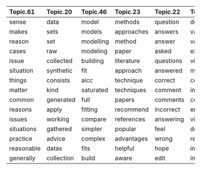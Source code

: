 |Topic.61   |Topic.20   |Topic.46  |Topic.23   |Topic.22  |Topic.10          |Topic.9      |Topic.21      |Topic.24     |Topic.107     |Topic.4       |Topic.50      |Topic.103      |Topic.14     |Topic.90  |Topic.98       |Topic.96     |Topic.42      |Topic.73   |Topic.12    |Topic.11       |Topic.41        |Topic.47     |Topic.63    |Topic.91    |Topic.34  |Topic.2       |Topic.32      |Topic.76     |Topic.40   |Topic.18     |Topic.25    |Topic.81        |Topic.88          |Topic.105     |Topic.53      |Topic.108    |Topic.97   |Topic.44      |Topic.55     |Topic.99    |Topic.70 |Topic.28     |Topic.84       |Topic.31     |Topic.83     |Topic.72    |Topic.68 |Topic.3     |Topic.56      |Topic.43   |Topic.6      |Topic.87    |Topic.102    |Topic.71      |Topic.1       |Topic.59     |Topic.77     |Topic.35    |Topic.33     |Topic.16    |Topic.8            |Topic.29     |Topic.86  |Topic.27    |Topic.17      |Topic.39      |Topic.38       |Topic.7    |Topic.100   |Topic.51      |Topic.36    |Topic.58       |Topic.78     |Topic.54        |Topic.95        |Topic.49     |Topic.85    |Topic.89       |Topic.75    |Topic.79     |Topic.67     |Topic.101      |Topic.104      |Topic.45   |Topic.19      |Topic.66    |Topic.60    |Topic.30       |Topic.13      |Topic.15 |Topic.80    |Topic.92     |Topic.82    |Topic.64    |Topic.62  |Topic.52   |Topic.48   |Topic.93       |Topic.37   |Topic.69    |Topic.57    |Topic.65    |Topic.5    |Topic.74 |Topic.26  |Topic.109 |Topic.94   |Topic.106 |Topic.110  |
|:----------|:----------|:---------|:----------|:---------|:-----------------|:------------|:-------------|:------------|:-------------|:-------------|:-------------|:--------------|:------------|:---------|:--------------|:------------|:-------------|:----------|:-----------|:--------------|:---------------|:------------|:-----------|:-----------|:---------|:-------------|:-------------|:------------|:----------|:------------|:-----------|:---------------|:-----------------|:-------------|:-------------|:------------|:----------|:-------------|:------------|:-----------|:--------|:------------|:--------------|:------------|:------------|:-----------|:--------|:-----------|:-------------|:----------|:------------|:-----------|:------------|:-------------|:-------------|:------------|:------------|:-----------|:------------|:-----------|:------------------|:------------|:---------|:-----------|:-------------|:-------------|:--------------|:----------|:-----------|:-------------|:-----------|:--------------|:------------|:---------------|:---------------|:------------|:-----------|:--------------|:-----------|:------------|:------------|:--------------|:--------------|:----------|:-------------|:-----------|:-----------|:--------------|:-------------|:--------|:-----------|:------------|:-----------|:-----------|:---------|:----------|:----------|:--------------|:----------|:-----------|:-----------|:-----------|:----------|:--------|:---------|:---------|:----------|:---------|:----------|
|sense      |data       |model     |methods    |question  |dependent         |expectation  |wilcoxon      |book         |code          |distribution  |results       |values         |linear       |file      |sample         |standard     |logistic      |plot       |density     |real           |estimate        |number       |validation  |problem     |time      |covariance    |understand    |group        |joint      |uniform      |layer       |arima           |class             |likert        |heads         |size         |lme        |conditional   |hypothesis   |missing     |days     |correlation  |estimator      |categorical  |vector       |points      |dice     |income      |meta          |confidence |interaction  |power       |mediation    |bayesian      |users         |pca          |learning     |chi         |subjects     |quality     |squares            |algorithm    |survival  |roc         |error         |spline        |poisson        |word       |customer    |var           |bonferroni  |lasso          |constraints  |normalization   |transformations |weighted     |median      |high           |prediction  |tree         |design       |normality      |dummy          |change     |maximum       |transition  |clustering  |features       |species       |score    |carlo       |probit       |distance    |individual  |success   |descent    |kernel     |freedom        |stock      |students    |images      |noise       |beta       |team     |panel     |balls     |directed   |cars      |idea       |
|makes      |sets       |models    |approaches |answers   |variables         |proof        |mann          |books        |package       |distributions |statistically |approximation  |ols          |python    |samples        |deviation    |predictor     |chart      |cdf         |definition     |estimates       |observations |fold        |solve       |periods   |matrix        |order         |treatment    |pdf        |identically  |layers      |acf             |classes           |cfa           |probability   |small        |lmer       |events        |null         |imputation  |week     |correlated   |variance       |categories   |gaussian     |point       |cards    |household   |bootstrap     |interval   |interactions |conclusions |causal       |priors        |user          |principal    |machine      |table       |genes        |measure     |residual           |step         |hazard    |precision   |errors        |splines       |glm            |documents  |customers   |cointegration |comparisons |ridge          |constraint   |normalize       |transformation  |weight       |robust      |low            |predict     |trees        |experimental |smirnov        |contrast       |increase   |mle           |state       |cluster     |feature        |environmental |ratings  |monte       |logit        |mahalanobis |level       |failures  |batch      |bin        |degrees        |volatility |grade       |image       |signal      |gamma      |player   |male      |green     |path       |wind      |wondering  |
|reason     |set        |modelling |method     |answer    |variable          |moments      |whitney       |introduction |documentation |normal        |significant   |compute        |equation     |files     |population     |calculate    |regression    |plotting   |integral    |property       |parameters      |total        |folds       |solution    |window    |matrices      |understanding |groups       |derive     |uniformly    |activation  |pacf            |classifier        |items         |coin          |large        |mixed      |event         |reject       |imputed     |day      |correlations |estimators     |category     |vectors      |regions     |card     |demographic |analysis      |intervals  |anova        |researcher  |endogenous   |prior         |conversion    |pcs          |learn        |proportions |gene         |measuring   |heteroscedasticity |steps        |patient   |threshold   |uncertainty   |cubic         |binomial       |corpus     |revenue     |granger       |multiple    |aic            |convex       |min             |log             |combine      |quantile    |temperature    |predicted   |forest       |participants |parametric     |contrasts      |increases  |likelihood    |hmm         |clusters    |sparse         |sites         |rating   |gibbs       |ratio        |nearest     |individuals |trials    |gradient   |rbf        |statistic      |financial  |school      |pixels      |peaks       |sigma      |players  |female    |blue      |diagram    |road      |basically  |
|cases      |raw        |modeling  |paper      |asked     |explanatory       |theorem      |test          |journal      |matlab        |pareto        |report        |computed       |coefficients |java      |populations    |formula      |predictors    |line       |delta       |entropy        |estimated       |observation  |cross       |problems    |period    |diagonal      |explain       |propensity   |marginal   |generating   |neurons     |autocorrelation |classify          |questionnaire |probabilities |larger       |nlme       |observe       |hypotheses   |impute      |month    |spearman     |unbiased       |ordinal      |mixture      |region      |roll     |country     |bootstrapping |cis        |ancova       |researchers |covariate    |frequentist   |click         |pls          |supervised   |contingency |protein      |agreement   |residuals          |initial      |hazards   |specificity |uncertainties |polynomials   |overdispersion |document   |purchase    |adf           |correction  |selection      |minimize     |max             |transforming    |weighting    |outliers    |higher         |predicting  |gbm          |participant  |kolmogorov     |intercept      |changed    |likelihoods   |sequences   |kmeans      |sparsity       |plant         |ranking  |metropolis  |ratios       |distances   |aggregated  |arrival   |minima     |bins       |denominator    |portfolio  |teacher     |pixel       |signals     |truncated  |win      |males     |red       |edge       |travel    |thought    |
|issue      |collected  |building  |literature |questions |vif               |notation     |kruskal       |chapter      |default       |cauchy        |ran           |computing      |linearity    |software  |sampled        |calculating  |hosmer        |plots      |closed      |defined        |estimating      |numbers      |performance |solved      |series    |singular      |explanation   |control      |copula     |generator    |neural      |arma            |classifiers       |sem           |coins         |sizes        |gee        |conditioning  |rejected     |datasets    |months   |spearmans    |variances      |numeric      |gaussians    |surface     |pairs    |ages        |studies       |coverage   |main         |findings    |instruments  |posterior     |email         |components   |tasks        |proportion  |stimulus     |raters      |heteroskedasticity |iterative    |hospital  |auc         |measurement   |gam           |glms           |idf        |sold        |processes     |fdr         |stepwise       |minimizing   |range           |logarithm       |average      |quartile    |concentration  |predictions |cart         |designs      |shapiro        |coding         |changing   |mutual        |states      |linkage     |preprocessing  |abundance     |ranked   |simulate    |odds         |similarity  |county      |successes |sgd        |kernels    |numerator      |stocks     |student     |maps        |peak        |side       |games    |females   |black     |vertex     |door      |guess      |
|situation  |synthetic  |fit       |approach   |answered  |multicollinearity |prove        |wallis        |edition      |manual        |weibull       |run           |close          |slope        |script    |representative |calculated   |regressions   |lines      |densities   |properties     |parameter       |rule         |training    |solving     |seconds   |cholesky      |reading       |drug         |sufficient |iid          |neuron      |pulses          |classification    |item          |tosses        |smaller      |intercepts |independence  |testing      |dataset     |hourly   |pearson      |bias           |continuous   |multivariate |datapoints  |die      |born        |bootstrapped  |upper      |anovas       |scientific  |endogeneity  |jeffreys      |clicks        |eigenvectors |mining       |cells       |genotype     |quantify    |mse                |starting     |disease   |positive    |mae           |smooth        |deviance       |words      |brand       |vecm          |adjustment  |bic            |loss         |standardize     |transformed     |combining    |outlier     |temperatures   |predictive  |boosting     |experiments  |wilk           |coded          |increasing |mles          |length      |dbscan      |target         |soil          |scores   |sampler     |multinomial  |euclidean   |levels      |rates     |local      |kde        |wald           |return     |grades      |array       |amplitude   |left       |winning  |men       |ball      |undirected |flight    |bit        |
|things     |consists   |aicc      |technique  |correct   |collinearity      |derivation   |paired        |introductory |manually      |empirical     |running       |approximate    |regressors   |library   |sampling       |std          |lemeshow      |plotted    |derivative  |definitions    |estimation      |thumb        |overfitting |solutions   |duration  |definite      |confused      |placebo      |hint       |random       |lstm        |trend           |label             |irt           |flip          |bigger       |glmm       |mutually      |sided        |frame       |dates    |uncorrelated |biased         |nominal      |dimensional  |circle      |randomly |crime       |analyses      |bounds     |iii          |reviewer    |moderator    |bayesians     |web           |rotation     |task         |cell        |repeated     |kappa       |rmse               |fitness      |patients  |positives   |ses           |interpolation |inflated       |sentences  |marketing   |process       |comparison  |glmnet         |objective    |ranges          |transform       |averages     |skewness    |bad            |predicts    |randomforest |manova       |permutation    |reference      |pressure   |fisher        |sequence    |silhouette  |boolean        |plants        |scoring  |simulation  |outcome      |divergence  |aggregate   |rate      |batches    |hyperplane |statistics     |companies  |schools     |pictures    |fourier     |tobit      |wins     |women     |urn       |edges      |accident  |sort       |
|matter     |kind       |saturated |techniques |comment   |independent       |finite       |tests         |author       |returned      |exponential   |result        |largest        |equations    |csv       |subsample      |calculation  |response      |vertical   |cumulative  |valued         |unknown         |rules        |tuning      |tackle      |delay     |decomposition |understood    |subgroups    |geometric  |generate     |rnn         |lag             |instances         |efa           |flips         |big          |effects    |assume        |critical     |rows        |weeks    |rho          |consistent     |dichotomous  |space        |origin      |rolls    |education   |index         |bound      |aov          |reviewers   |covariates   |conjugate     |recommender   |component    |scikit       |tables      |reaction     |rater       |rss                |algorithms   |smoking   |negatives   |systematic    |loess         |count          |letters    |buy         |cointegrated  |corrections |elastic        |cost         |scaled          |logarithmic     |combined     |mad         |temp           |future      |forests      |experiment   |nonparametric  |codes          |decreases  |profile       |reward      |centroids   |encoding       |animal        |rankings |hastings    |outcomes     |neighbor    |multilevel  |failure   |faster     |grid       |lrt            |returns    |percentage  |compression |wave        |frac       |teams    |gender    |marbles   |graphical  |car       |advance    |
|common     |generated  |full      |papers     |comments  |collinear         |inequality   |signed        |science      |option        |bimodal       |significantly |approximately  |nonlinear    |interface |stratified     |formulas     |ivs           |bar        |taylor      |characteristic |obtain          |fewer        |train       |finding     |minute    |cov           |intuitive     |subgroup     |pmf        |realizations |softmax     |seasonal        |labels            |factor        |toss          |tiny         |slopes     |occurred      |rejecting    |column      |holiday  |relationship |gauss          |ordered      |scalar       |volume      |pair     |food        |snps          |limits     |interact     |pilot       |stage        |dirichlet     |website       |biplot       |unsupervised |fishers     |subject      |variability |heteroscedastic    |iteratively  |kaplan    |recall      |margin        |variogram     |hurdle         |sentence   |sales       |brownian      |adjust      |penalized      |minimization |standardization |logarithms      |height       |iqr         |versa          |calibration |boosted      |randomized   |darling        |grand          |increased  |loglikelihood |transitions |dendrogram  |curse          |habitat       |movie    |simulating  |mlogit       |kullback    |aggregation |waiting   |global     |svm        |stat           |garch      |percentages |arrays      |phase       |theta      |game     |stata     |yellow    |diagrams   |vehicle   |give       |
|reasons    |apply      |fitting   |recommend  |incorrect |enter             |denote       |difference    |john         |implemented   |normals       |reported      |computation    |term         |sas       |strata         |deviations   |multivariable |axis       |mass        |define         |estimations     |fraction     |validate    |solves      |dynamic   |svd           |intuition     |intervention |bivariate  |randomness   |autoencoder |lags            |multiclass        |mplus         |fair          |huge         |glmer      |occurs        |significance |dataframe   |date     |kendall      |unbiasedness   |binary       |manifold     |radius      |chance   |households  |funnel        |tolerance  |hoc          |law         |omitted      |posteriors    |system        |cca          |machines     |square      |stimuli      |icc         |squared            |sequential   |meier     |cutoff      |type          |kriging       |link           |letter     |clients     |stationary    |adjusted    |criterion      |constrained  |normalized      |logs            |averaging    |trimmed     |lower          |build       |oob          |block        |tail           |centering      |decrease   |restricted    |hmms        |centers     |hash           |birds         |election |simulations |relative     |leibler     |district    |trial     |mini       |boundary   |degree         |assets     |gpa         |objects     |noisy       |jags       |envelope |sectional |boxes     |paths      |driving   |simple     |
|issues     |working    |compare   |references |answering |vifs              |moment       |compare       |modern       |argument      |gumbel        |reporting     |approximations |regressor    |packages  |stratum        |calculations |nagelkerke    |charts     |function    |mathematical   |identifiable    |determine    |validated   |formulate   |timing    |covariances   |pattern       |pre          |exercise   |distributed  |inputs      |ljung           |imbalanced        |cronbachs     |prob          |sufficiently |nested     |unconditional |alternative  |records     |year     |correlate    |rao            |continous    |mixtures     |area        |room     |surveys     |snp           |bands      |spss         |publish     |instrument   |bayes         |active        |rotated      |domains      |chisq       |sphericity   |validity    |diagnostics        |efficiently  |infection |negative    |absolute      |knots         |offset         |vocabulary |employee    |fuller        |pairwise    |regularization |optimal      |scaling         |multiplicative  |weights      |quantiles   |body           |actual      |ensemble     |blocks       |assumptions    |interpretation |behaviour  |information   |agent       |centroid    |importance     |fish          |movies   |proposal    |choice       |metric      |counties    |arrivals  |iterations |libsvm     |descriptive    |markets    |percent     |intensity   |spectrum    |winbugs    |tickets  |sex       |color     |vertices   |accidents |suggestion |
|situations |gathered   |simpler   |popular    |feel      |dependant         |measurable   |comparing     |article      |output        |follow        |significance  |exact          |ordinary     |install   |replacement    |sqrt         |separation    |horizontal |functions   |terminology    |obtained        |needed       |overfit     |facing      |varying   |determinant   |read          |matched      |hints      |variates     |relu        |lagged          |classified        |latent        |flipping      |cohens       |fixed      |exclusive     |rejection    |columns     |mape     |pearsons     |consistency    |discrete     |dimension    |direction   |digits   |persons     |resample      |credible   |ivs          |convincing  |causation    |variational   |systems       |eigenvector  |coursera     |exact       |timepoints   |reliability |explained          |iterate      |surgery   |tpr         |propagate     |polynomial    |dispersion     |text       |purchases   |dickey        |corrected   |penalty        |minimized    |units           |lognormal       |averaged     |kurtosis    |vice           |accurate    |rpart        |dvs          |heavy          |indicator      |decreasing |maximized     |markov      |clusterings |dimensionality |vegetation    |rated    |simulated   |logits       |cosine      |aggregating |wait      |updates    |separable  |asymptotic     |firm       |excel       |map         |wavelet     |truncation |won      |boys      |colors    |connected  |drive     |kind       |
|practice   |advice     |complex   |advantages |wrong     |remove            |summation    |unpaired      |press        |reproduce     |theoretical   |showed        |rounding       |quadratic    |scipy     |entire         |sds          |firth         |bars       |integrals   |refer          |unknowns        |divided      |holdout     |encountered |irregular |wishart       |notes         |treatments   |stuck      |generated    |sigmoid     |autobox         |classifying       |factors       |observing     |sized        |bates      |assumed       |neyman       |missingness |holidays |coefficient  |efficiency     |quantitative |univariate   |coordinates |chances  |person      |boot          |confident  |effect       |audience    |sls          |frequentists  |usage         |projection   |conference   |mcnemars    |tissue       |assessing   |sse                |variants     |hospitals |false       |uncertain     |smoothing     |zeros          |english    |employees   |johansen      |benjamini   |select         |minimizes    |standardizing   |untransformed   |unweighted   |percentile  |chemical       |pred        |gini         |factorial    |anderson       |coef           |devices    |maximizing    |emission    |medoids     |extraction     |biomass       |votes    |mcmc        |ors          |mds         |districts   |sleep     |gradients  |bandwidth  |noncentral     |investment |teachers    |cats        |fft         |bugs       |betting  |hausman   |grey      |adjacency  |miles     |thinking   |
|reasonable |datas      |fits      |helpful    |hope      |include           |limit        |differences   |springer     |implements    |lognormal     |interpret     |integer        |gls          |program   |stratification |dev          |lrm           |scatter    |integration |refers         |identifiability |obs          |surrogate   |fix         |static    |transpose     |concept       |controls     |pdfs       |rvs          |mlp         |differencing    |classifications   |lavaan        |tossing       |grows        |reml       |assumption    |equivalence  |row         |daily    |kendalls     |sandwich       |categorial   |spaces       |segment     |deck     |birth       |resampling    |limit      |significant  |psychology  |mediator     |uninformative |visitors      |discriminant |domain       |prop        |measurements |reliable    |fitted             |implementing |death     |sensitivity |deming        |smoothed      |overdispersed  |tweets     |transaction |stationarity  |hochberg    |shrinkage      |optimize     |standardized    |logged          |wls          |percentiles |concentrations |calibrated  |attribute    |replication  |distributional |coefficient    |break      |maximization  |action      |clustered   |sklearn        |animals       |voters   |kalman      |proportional |circular    |zip         |hit       |stopping   |svms       |asymptotically |asset      |college     |orientation |waves       |bounded    |played   |girls     |apples    |dag        |velocity  |similar    |
|generally  |collection |build     |aware      |edit      |individually      |expectations |significantly |authors      |reproducible  |bell          |interpreting  |decimal        |relationship |programs  |finite         |divide       |olr           |display    |integrate   |meaning        |procedure       |minimum      |tune        |strategy    |temporal  |entries       |explanations  |drugs        |jointly    |uniformity   |input       |auto            |misclassification |rasch         |flipped       |extremely    |lmm        |conditionally |evidence     |nas         |monday   |association  |asymptotically |treat        |gmm          |cloud       |subsets  |age         |metafor       |pivotal    |interacting  |decisions   |instrumental |inference     |collaborative |projected    |artificial   |continuity  |proteins     |assess      |sum                |implement    |censoring |fpr         |propagation   |mgcv          |counts         |tag        |sale        |cointegrating |holm        |lars           |solver       |rescale         |reciprocal      |contribution |quartiles   |consumption    |calibrate   |adaboost     |emotion      |tailed         |orthogonal     |drops      |maximize      |actions     |som         |important      |bird          |vote     |pymc        |exp          |neighbors   |villages    |queue     |epoch      |binned     |dof            |market     |exam        |patches     |periodogram |openbugs   |soccer   |frog      |drawing   |parent     |vehicles  |working    |
